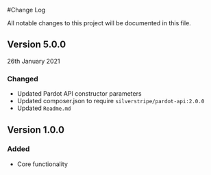 #Change Log

All notable changes to this project will be documented in this file.

## Version 5.0.0

26th January 2021

### Changed

- Updated Pardot API constructor parameters
- Updated composer.json to require `silverstripe/pardot-api:2.0.0`
- Updated `Readme.md`

## Version 1.0.0
### Added

- Core functionality